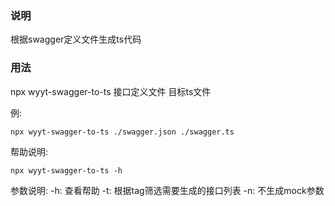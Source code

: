 ### 说明
根据swagger定义文件生成ts代码

### 用法
npx wyyt-swagger-to-ts 接口定义文件 目标ts文件

例:
```shell
npx wyyt-swagger-to-ts ./swagger.json ./swagger.ts
```

帮助说明:
```shell
npx wyyt-swagger-to-ts -h
```
参数说明:
-h:
    查看帮助
-t:
    根据tag筛选需要生成的接口列表
-n:
    不生成mock参数
